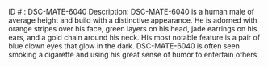 ID # : DSC-MATE-6040
Description: DSC-MATE-6040 is a human male of average height and build with a distinctive appearance. He is adorned with orange stripes over his face, green layers on his head, jade earrings on his ears, and a gold chain around his neck. His most notable feature is a pair of blue clown eyes that glow in the dark. DSC-MATE-6040 is often seen smoking a cigarette and using his great sense of humor to entertain others.
